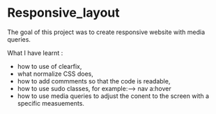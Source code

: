 # Responsive_layout
The goal of this project was to create responsive website with media queries.


What I have learnt :
  - how to use of clearfix, 
  - what normalize CSS does, 
  - how to add commments so that the code is readable, 
  - how to use sudo classes, for example:-->  nav a:hover
  - how to use media queries to adjust the conent to the screen with a specific measuements. 
  
